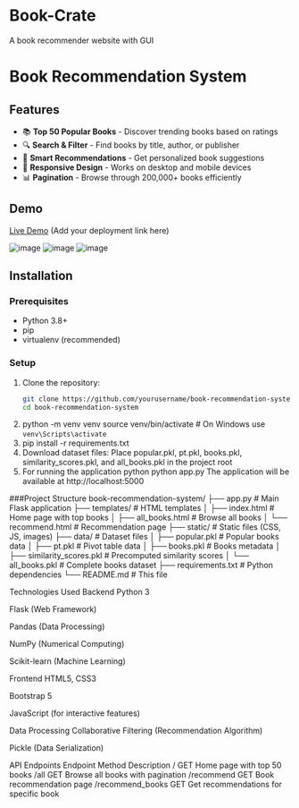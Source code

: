 # Book-Crate
A book recommender website with GUI
# Book Recommendation System

## Features
- 📚 **Top 50 Popular Books** - Discover trending books based on ratings
- 🔍 **Search & Filter** - Find books by title, author, or publisher
- 🤖 **Smart Recommendations** - Get personalized book suggestions
- 📱 **Responsive Design** - Works on desktop and mobile devices
- 📊 **Pagination** - Browse through 200,000+ books efficiently

## Demo
[Live Demo](#) (Add your deployment link here)

![image](https://github.com/user-attachments/assets/6ff3fce8-67e4-4ff7-90ce-de312912804d)
![image](https://github.com/user-attachments/assets/0cdec609-5912-4f52-af6d-2a60c5856956)
![image](https://github.com/user-attachments/assets/5c7e6667-e4d7-4d85-9587-eb537b2a0a17)



## Installation

### Prerequisites
- Python 3.8+
- pip
- virtualenv (recommended)

### Setup
1. Clone the repository:
   ```bash
   git clone https://github.com/yourusername/book-recommendation-system.git
   cd book-recommendation-system
2. python -m venv venv
   source venv/bin/activate  # On Windows use `venv\Scripts\activate`
3. pip install -r requirements.txt
4. Download dataset files:
   Place popular.pkl, pt.pkl, books.pkl, similarity_scores.pkl, and all_books.pkl in the project root
5. For running the application python
   python app.py
   The application will be available at http://localhost:5000

###Project Structure
book-recommendation-system/
├── app.py                # Main Flask application
├── templates/            # HTML templates
│   ├── index.html        # Home page with top books
│   ├── all_books.html    # Browse all books
│   └── recommend.html    # Recommendation page
├── static/               # Static files (CSS, JS, images)
├── data/                 # Dataset files
│   ├── popular.pkl       # Popular books data
│   ├── pt.pkl            # Pivot table data
│   ├── books.pkl         # Books metadata
│   ├── similarity_scores.pkl  # Precomputed similarity scores
│   └── all_books.pkl     # Complete books dataset
├── requirements.txt      # Python dependencies
└── README.md            # This file

Technologies Used
Backend
Python 3

Flask (Web Framework)

Pandas (Data Processing)

NumPy (Numerical Computing)

Scikit-learn (Machine Learning)

Frontend
HTML5, CSS3

Bootstrap 5

JavaScript (for interactive features)

Data Processing
Collaborative Filtering (Recommendation Algorithm)

Pickle (Data Serialization)

API Endpoints
Endpoint	Method	Description
/	GET	Home page with top 50 books
/all	GET	Browse all books with pagination
/recommend	GET	Book recommendation page
/recommend_books	GET	Get recommendations for specific book
